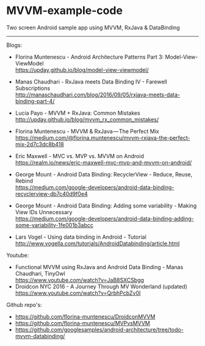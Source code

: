 # MVVM-example-code
Two screen Android sample app using MVVM, RxJava &amp; DataBinding 


******************************************************************************
Blogs:
* Florina Muntenescu - Android Architecture Patterns Part 3:
                     Model-View-ViewModel<br>
https://upday.github.io/blog/model-view-viewmodel/

* Manas Chaudhari - RxJava meets Data Binding IV - Farewell Subscriptions<br>
http://manaschaudhari.com/blog/2016/09/05/rxjava-meets-data-binding-part-4/

* Lucia Payo - MVVM + RxJava: Common Mistakes<br>
http://upday.github.io/blog/mvvm_rx_common_mistakes/

* Florina Muntenescu - MVVM & RxJava — The Perfect Mix<br>
https://medium.com/@florina.muntenescu/mvvm-rxjava-the-perfect-mix-2d7c3dc8b418

* Eric Maxwell - MVC vs. MVP vs. MVVM on Android<br>
https://realm.io/news/eric-maxwell-mvc-mvp-and-mvvm-on-android/

* George Mount - Android Data Binding: RecyclerView - Reduce, Reuse, Rebind<br>
https://medium.com/google-developers/android-data-binding-recyclerview-db7c40d9f0e4

* George Mount - Android Data Binding: Adding some variability - Making View IDs Unnecessary<br>
https://medium.com/google-developers/android-data-binding-adding-some-variability-1fe001b3abcc

* Lars Vogel - Using data binding in Android - Tutorial
http://www.vogella.com/tutorials/AndroidDatabinding/article.html


Youtube:
* Functional MVVM using RxJava and Android Data Binding - Manas Chaudhari, TinyOwl<br>
https://www.youtube.com/watch?v=JaB8SXCSbgg
* Droidcon NYC 2016 - A Journey Through MV Wonderland (updated)<br>
https://www.youtube.com/watch?v=QrbhPcbZv0I


Github repo's:
* https://github.com/florina-muntenescu/DroidconMVVM
* https://github.com/florina-muntenescu/MVPvsMVVM
* https://github.com/googlesamples/android-architecture/tree/todo-mvvm-databinding/

